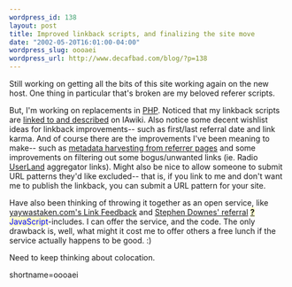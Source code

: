 ```yaml
--- 
wordpress_id: 138
layout: post
title: Improved linkback scripts, and finalizing the site move
date: "2002-05-20T16:01:00-04:00"
wordpress_slug: oooaei
wordpress_url: http://www.decafbad.com/blog/?p=138
---
```

<p>Still working on getting all the bits of this site working again on the new host.  One thing in particular that's broken are my beloved referer scripts.</p>
<p>But, I'm working on replacements in <a href="http://www.decafbad.com/twiki/bin/view/Main/PHP">PHP</a>.  Noticed that my linkback scripts are <a href="http://iawiki.net/ReferrerLinking">linked to and described</a> on IAwiki.  Also notice some decent wishlist ideas for linkback improvements-- such as first/last referral date and link karma.  And of course there are the improvements I've been meaning to make-- such as <a href="http://www.decafbad.com/news_archives/000142.phtml#000142">metadata harvesting from referrer pages</a> and some improvements on filtering out some bogus/unwanted links (ie. Radio <a href="http://www.decafbad.com/twiki/bin/view/Main/UserLand">UserLand</a> aggregator links).  Might also be nice to allow someone to submit URL patterns they'd like excluded-- that is, if you link to me and don't want me to publish the linkback, you can submit a URL pattern for your site.</p>
<p>Have also been thinking of throwing it together as an open service, like <a href="http://www.yaywastaken.com/referer/default.htm">yaywastaken.com's Link Feedback</a> and <a href="http://www.downes.ca/referrers.htm">Stephen Downes' referral</a> <span style='background : #FFFFCE;'><a href="http://www.decafbad.com/twiki/bin/edit/Main/JavaScript?topicparent=Main.FilterData"><b>?</b></a><font color="#0000FF">JavaScript</font></span>-includes.  I can offer the service, and the code.  The only drawback is, well, what might it cost me to offer others a free lunch if the service actually happens to be good. :)</p>
<p>Need to keep thinking about colocation.</p>
<!--more-->
shortname=oooaei
